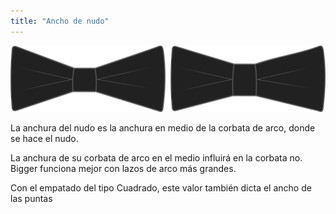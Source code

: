 ```yaml
---
title: "Ancho de nudo"
---
```


![Ancho de nudo](knotwidth.svg)

La anchura del nudo es la anchura en medio de la corbata de arco, donde se hace el nudo.

La anchura de su corbata de arco en el medio influirá en la corbata no. Bigger funciona mejor con lazos de arco más grandes.

<Note>

Con el empatado del tipo Cuadrado, este valor también dicta el ancho de las puntas

</Note>




